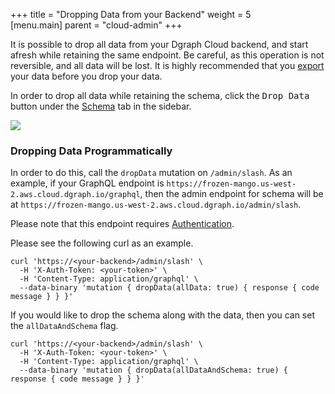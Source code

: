 +++
title = "Dropping Data from your Backend"
weight = 5   
[menu.main]
    parent = "cloud-admin"
+++

It is possible to drop all data from your Dgraph Cloud backend, and start afresh while retaining the same endpoint. Be careful, as this operation is not reversible, and all data will be lost. It is highly recommended that you [export](/admin/import-export) your data before you drop your data.

In order to drop all data while retaining the schema, click the <kbd>Drop Data</kbd> button under the [Schema](https://cloud.dgraph.io/_/schema) tab in the sidebar.

![](/images/drop-data.png)

### Dropping Data Programmatically

In order to do this, call the `dropData` mutation on `/admin/slash`. As an example, if your GraphQL endpoint is `https://frozen-mango.us-west-2.aws.cloud.dgraph.io/graphql`, then the admin endpoint for schema will be at `https://frozen-mango.us-west-2.aws.cloud.dgraph.io/admin/slash`.

Please note that this endpoint requires [Authentication](/admin/authentication).

Please see the following curl as an example.

```
curl 'https://<your-backend>/admin/slash' \
  -H 'X-Auth-Token: <your-token>' \
  -H 'Content-Type: application/graphql' \
  --data-binary 'mutation { dropData(allData: true) { response { code message } } }'
```

If you would like to drop the schema along with the data, then you can set the `allDataAndSchema` flag.

```
curl 'https://<your-backend>/admin/slash' \
  -H 'X-Auth-Token: <your-token>' \
  -H 'Content-Type: application/graphql' \
  --data-binary 'mutation { dropData(allDataAndSchema: true) { response { code message } } }'
```
